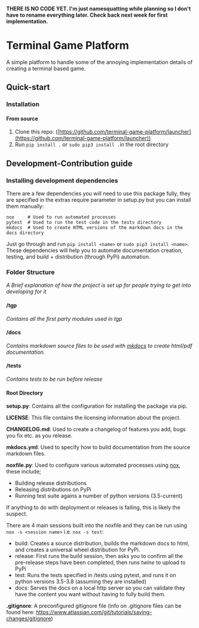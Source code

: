 **THERE IS NO CODE YET. I'm just namesquatting while planning so I don't have to rename everything later. Check back next week for first implementation.**







# Terminal Game Platform

A simple platform to handle some of the annoying implementation details of creating a terminal based game.



## Quick-start



### Installation

#### From source

1. Clone this repo: ([https://github.com/terminal-game-platform/launcher](https://github.com/terminal-game-platform/launcher))
2. Run ```pip install .``` or ```sudo pip3 install .```in the root directory



## Development-Contribution guide



### Installing development dependencies

There are a few dependencies you will need to use this package fully, they are specified in the extras require parameter in setup.py but you can install them manually:

```
nox   	# Used to run automated processes
pytest 	# Used to run the test code in the tests directory
mkdocs	# Used to create HTML versions of the markdown docs in the docs directory
```

Just go through and run ```pip install <name>``` or ```sudo pip3 install <name>```. These dependencies will help you to automate documentation creation, testing, and build + distribution (through PyPi) automation.



### Folder Structure

*A Brief explanation of how the project is set up for people trying to get into developing for it*



#### /tgp

*Contains all the first party modules used in tgp*



#### /docs

*Contains markdown source files to be used with [mkdocs](https://www.mkdocs.org/) to create html/pdf documentation.* 



#### /tests

*Contains tests to be run before release* 

#### Root Directory

**setup.py**: Contains all the configuration for installing the package via pip.



**LICENSE**: This file contains the licensing information about the project.



**CHANGELOG.md**: Used to create a changelog of features you add, bugs you fix etc. as you release.



**mkdocs.yml**: Used to specify how to build documentation from the source markdown files.



**noxfile.py**: Used to configure various automated processes using [nox](https://nox.readthedocs.io/en/stable/), these include;

- Building release distributions
- Releasing distributions on PyPi
- Running test suite agains a number of python versions (3.5-current)

If anything to do with deployment or releases is failing, this is likely the suspect.



There are 4 main sessions built into the noxfile and they can be run using ```nox -s <session name>``` i.e. ```nox -s test```:

- build: Creates a source distribution, builds the markdown docs to html, and creates a universal wheel distribution for PyPi.
- release: First runs the build session, then asks you to confirm all the pre-release steps have been completed, then runs *twine* to upload to PyPi
- test: Runs the tests specified in /tests using pytest, and runs it on python versions 3.5-3.8 (assuming they are installed)
- docs: Serves the docs on a local http server so you can validate they have the content you want without having to fully build them.



**.gitignore**: A preconfigured gitignore file (info on .gitignore files can be found here: https://www.atlassian.com/git/tutorials/saving-changes/gitignore)


